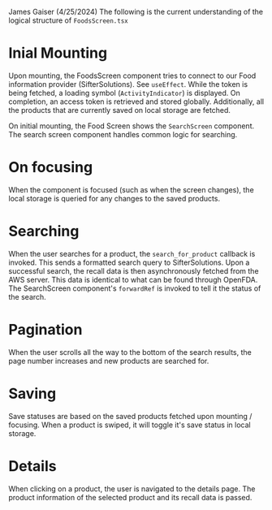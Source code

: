 James Gaiser (4/25/2024)
The following is the current understanding of the logical structure of `FoodsScreen.tsx`

# Inial Mounting
Upon mounting, the FoodsScreen component tries to connect to our Food information provider (SifterSolutions). See `useEffect`. While the token is being fetched, a loading symbol (`ActivityIndicator`) is displayed. On completion, an access token is retrieved and stored globally. Additionally, all the products that are currently saved on local storage are fetched.

On initial mounting, the Food Screen shows the `SearchScreen` component. The search screen component handles common logic for searching.

# On focusing
When the component is focused (such as when the screen changes), the local storage is queried for any changes to the saved products.

# Searching
When the user searches for a product, the `search_for_product` callback is invoked. This sends a formatted search query to SifterSolutions. Upon a successful search, the recall data is then asynchronously fetched from the AWS server. This data is identical to what can be found through OpenFDA. The SearchScreen component's `forwardRef` is invoked to tell it the status of the search.

# Pagination
When the user scrolls all the way to the bottom of the search results, the page number increases and new products are searched for.

# Saving
Save statuses are based on the saved products fetched upon mounting / focusing. When a product is swiped, it will toggle it's save status in local storage.

# Details
When clicking on a product, the user is navigated to the details page. The product information of the selected product and its recall data is passed.
